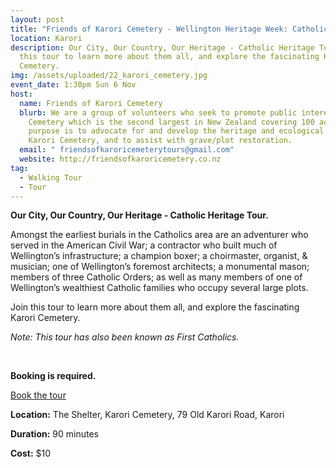 ```yaml
---
layout: post
title: "Friends of Karori Cemetery - Wellington Heritage Week: Catholic Heritage"
location: Karori
description: Our City, Our Country, Our Heritage - Catholic Heritage Tour. Join
  this tour to learn more about them all, and explore the fascinating Karori
  Cemetery.
img: /assets/uploaded/22_karori_cemetery.jpg
event_date: 1:30pm Sun 6 Nov
host:
  name: Friends of Karori Cemetery
  blurb: We are a group of volunteers who seek to promote public interest in the
    Cemetery which is the second largest in New Zealand covering 100 acres. Our
    purpose is to advocate for and develop the heritage and ecological values of
    Karori Cemetery, and to assist with grave/plot restoration.
  email: " friendsofkaroricemeterytours@gmail.com"
  website: http://friendsofkaroricemetery.co.nz
tag:
  - Walking Tour
  - Tour
---
```

**Our City, Our Country, Our Heritage - Catholic Heritage Tour.**

Amongst the earliest burials in the Catholics area are an adventurer who served in the American Civil War; a contractor who built much of Wellington’s infrastructure; a champion boxer; a choirmaster, organist, & musician; one of Wellington’s foremost architects; a monumental mason; members of three Catholic Orders; as well as many members of one of Wellington’s wealthiest Catholic families who occupy several large plots.

Join this tour to learn more about them all, and explore the fascinating Karori Cemetery.

*Note: This tour has also been known as First Catholics.*

<br>

**Booking is required.**

<a href="https://events.humanitix.com/friends-of-karori-cemetery-wellington-heritage-week-catholic-heritage" class="button">Book the tour</a>

**Location:** The Shelter, Karori Cemetery, 79 Old Karori Road, Karori

**Duration:** 90 minutes

**Cost:** $10